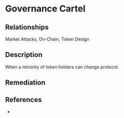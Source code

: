 # Governance Cartel

## Relationships

Market Attacks, On-Chain, Token Design

## Description

When a minority of token holders can change protocol.

## Remediation

## References

-
